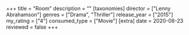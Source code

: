 +++
title = "Room"
description = ""
[taxonomies]
director = ["Lenny Abrahamson"] 
genres = ["Drama", "Thriller"]
release_year = ["2015"]
my_rating = ["4"]
consumed_type = ["Movie"]
[extra]
date = 2020-08-23
reviewed = false
+++
